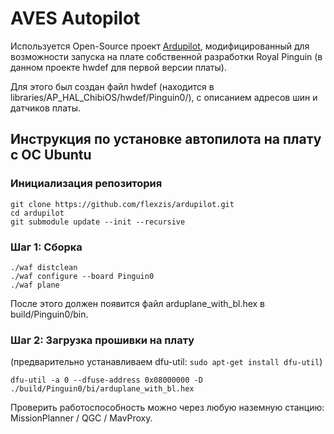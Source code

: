 # AVES Autopilot
Используется Open-Source проект [Ardupilot](https://github.com/ArduPilot/ardupilot), модифицированный для возможности запуска на плате собственной разработки Royal Pinguin (в данном проекте hwdef для первой версии платы).

Для этого был создан файл hwdef (находится в libraries/AP_HAL_ChibiOS/hwdef/Pinguin0/), с описанием адресов шин и датчиков платы.


## Инструкция по установке автопилота на плату с ОС Ubuntu
### Инициализация репозитория
```
git clone https://github.com/flexzis/ardupilot.git
cd ardupilot
git submodule update --init --recursive
```

### Шаг 1: Сборка
```
./waf distclean
./waf configure --board Pinguin0
./waf plane
```
После этого должен появится файл arduplane_with_bl.hex в build/Pinguin0/bin.


### 	Шаг 2: Загрузка прошивки на плату 
(предварительно устанавливаем dfu-util: `sudo apt-get install dfu-util`)
```
dfu-util -a 0 --dfuse-address 0x08000000 -D ./build/Pinguin0/bi/arduplane_with_bl.hex
```

Проверить работоспособность можно через любую наземную станцию: MissionPlanner / QGC / MavProxy.
